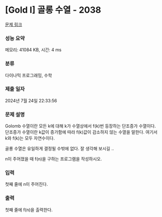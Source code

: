 # [Gold I] 골롱 수열 - 2038 

[문제 링크](https://www.acmicpc.net/problem/2038) 

### 성능 요약

메모리: 41084 KB, 시간: 4 ms

### 분류

다이나믹 프로그래밍, 수학

### 제출 일자

2024년 7월 24일 22:33:56

### 문제 설명

<p>Golomb 수열이란 모든 k에 대해 k가 수열상에서 f(k)번 등장하는 단조증가 수열이다. 단조증가 수열이란 k값이 증가함에 따라 f(k)값이 감소하지 않는 수열을 말한다. 여기서 k와 f(k)는 모두 자연수이다.</p>

<p>골롱 수열은 유일하게 결정될 수밖에 없다. 잘 생각해 보시길 ..</p>

<p>n이 주어졌을 때 f(n)을 구하는 프로그램을 작성하시오.</p>

### 입력 

 <p>첫째 줄에 n이 주어진다.</p>

### 출력 

 <p>첫째 줄에 f(n)을 출력한다.</p>


